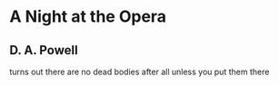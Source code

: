 # A Night at the Opera
## D. A. Powell
turns out
there are no
dead bodies
after all
unless you
put them there